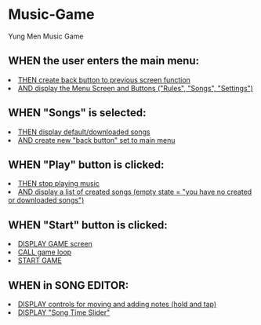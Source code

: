 # Music-Game
Yung Men Music Game

<h2> WHEN the user enters the main menu: </h2>
	<u>
		<li> THEN create back button to previous screen function </li>
		<li> AND display the Menu Screen and Buttons ("Rules", "Songs", "Settings") </li>
	</u>

<h2>WHEN "Songs" is selected:</h2>
	<u>
		<li> THEN display default/downloaded songs </li>
		<li> AND create new "back button" set to main menu </li>
	</u>

<h2>WHEN "Play" button is clicked:</h2>
	<u>
		<li> THEN stop playing music </li>
		<li> AND display a list of created songs (empty state = "you have no created or downloaded songs") </li>
	</u>

<h2>WHEN "Start" button is clicked: </h2>
	<u>
		<li> DISPLAY GAME screen </li>
		<li> CALL game loop </li>
		<li> START GAME </li>
	</u>

<h2>WHEN in SONG EDITOR:</h2>
	<u>
		<li> DISPLAY controls for moving and adding notes (hold and tap) </li>
		<li> DISPLAY "Song Time Slider" </li>
	</u>



